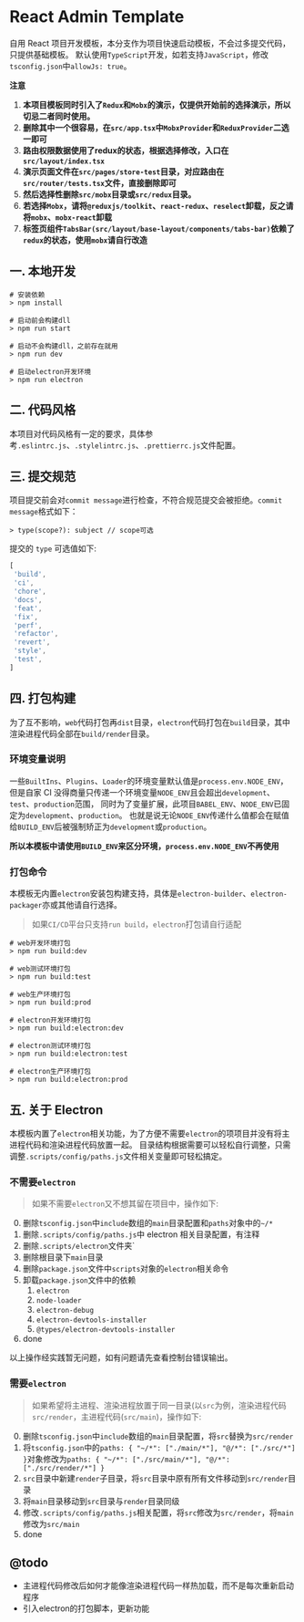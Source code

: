 # React Admin Template

自用 React 项目开发模板，本分支作为项目快速启动模板，不会过多提交代码，只提供基础模板。
默认使用`TypeScript`开发，如若支持`JavaScript`，修改`tsconfig.json`中`allowJs: true`。

**注意**

1. **本项目模板同时引入了`Redux`和`Mobx`的演示，仅提供开始前的选择演示，所以切忌二者同时使用。**
2. **删除其中一个很容易，在`src/app.tsx`中`MobxProvider`和`ReduxProvider`二选一即可**
3. **路由权限数据使用了redux的状态，根据选择修改，入口在`src/layout/index.tsx`**
4. **演示页面文件在`src/pages/store-test`目录，对应路由在`src/router/tests.tsx`文件，直接删除即可**
5. **然后选择性删除`src/mobx`目录或`src/redux`目录。**
6. **若选择`Mobx`，请将`@reduxjs/toolkit`、`react-redux`、`reselect`卸载，反之请将`mobx`、`mobx-react`卸载**
7. **标签页组件`TabsBar(src/layout/base-layout/components/tabs-bar)`依赖了`redux`的状态，使用`mobx`请自行改造**

## 一. 本地开发

```shell script
# 安装依赖
> npm install

# 启动前会构建dll
> npm run start

# 启动不会构建dll，之前存在就用
> npm run dev

# 启动electron开发环境
> npm run electron
```

## 二. 代码风格

本项目对代码风格有一定的要求，具体参考`.eslintrc.js`、`.stylelintrc.js`、`.prettierrc.js`文件配置。

## 三. 提交规范

项目提交前会对`commit message`进行检查，不符合规范提交会被拒绝。`commit message`格式如下：

```
> type(scope?): subject // scope可选
```

提交的 `type` 可选值如下:

```javascript
[
 'build',
 'ci',
 'chore',
 'docs',
 'feat',
 'fix', 
 'perf',
 'refactor',
 'revert',
 'style',
 'test',
]
```

## 四. 打包构建

为了互不影响，`web`代码打包再`dist`目录，`electron`代码打包在`build`目录，其中渲染进程代码全部在`build/render`目录。

### 环境变量说明

一些`BuiltIns`、`Plugins`、`Loader`的环境变量默认值是`process.env.NODE_ENV`，
但是自家 CI 没得商量只传递一个环境变量`NODE_ENV`且会超出`development`、`test`、`production`范围，
同时为了变量扩展，此项目`BABEL_ENV`、`NODE_ENV`已固定为`development`、`production`。
也就是说无论`NODE_ENV`传递什么值都会在赋值给`BUILD_ENV`后被强制矫正为`development`或`production`。

**所以本模板中请使用`BUILD_ENV`来区分环境，`process.env.NODE_ENV`不再使用**

### 打包命令

本模板无内置`electron`安装包构建支持，具体是`electron-builder`、`electron-packager`亦或其他请自行选择。

> 如果`CI/CD`平台只支持`run build`，`electron`打包请自行适配

```shell script
# web开发环境打包
> npm run build:dev

# web测试环境打包
> npm run build:test

# web生产环境打包
> npm run build:prod

# electron开发环境打包
> npm run build:electron:dev

# electron测试环境打包
> npm run build:electron:test

# electron生产环境打包
> npm run build:electron:prod
```


## 五. 关于 Electron

本模板内置了`electron`相关功能，为了方便不需要`electron`的项项目并没有将主进程代码和渲染进程代码放置一起。
目录结构根据需要可以轻松自行调整，只需调整`.scripts/config/paths.js`文件相关变量即可轻松搞定。

### 不需要`electron`

> 如果不需要`electron`又不想其留在项目中，操作如下:

0. 删除`tsconfig.json`中`include`数组的`main`目录配置和`paths`对象中的`~/*`
1. 删除`.scripts/config/paths.js`中 electron 相关目录配置，有注释
2. 删除`.scripts/electron`文件夹`
3. 删除根目录下`main`目录
4. 删除`package.json`文件中`scripts`对象的`electron`相关命令
5. 卸载`package.json`文件中的依赖
	1. `electron`
	2. `node-loader`
	3. `electron-debug`
	4. `electron-devtools-installer`
	5. `@types/electron-devtools-installer`
6. done

以上操作经实践暂无问题，如有问题请先查看控制台错误输出。

### 需要`electron`

> 如果希望将主进程、渲染进程放置于同一目录(以`src`为例，渲染进程代码`src/render`，主进程代码(`src/main`)，操作如下:

0. 删除`tsconfig.json`中`include`数组的`main`目录配置，将`src`替换为`src/render`
1. 将`tsconfig.json`中的`paths: { "~/*": ["./main/*"], "@/*": ["./src/*"] }`对象修改为`paths: { "~/*": ["./src/main/*"], "@/*": ["./src/render/*"] }`
2. `src`目录中新建`render`子目录，将`src`目录中原有所有文件移动到`src/render`目录
3. 将`main`目录移动到`src`目录与`render`目录同级
4. 修改`.scripts/config/paths.js`相关配置，将`src`修改为`src/render`，将`main`修改为`src/main`
5. done

## @todo

* 主进程代码修改后如何才能像渲染进程代码一样热加载，而不是每次重新启动程序
* 引入electron的打包脚本，更新功能